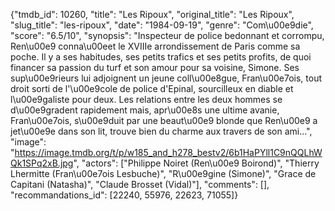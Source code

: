 {"tmdb_id": 10260, "title": "Les Ripoux", "original_title": "Les Ripoux", "slug_title": "les-ripoux", "date": "1984-09-19", "genre": "Com\u00e9die", "score": "6.5/10", "synopsis": "Inspecteur de police bedonnant et corrompu, Ren\u00e9 conna\u00eet le XVIIIe arrondissement de Paris comme sa poche. Il y a ses habitudes, ses petits trafics et ses petits profits, de quoi financer sa passion du turf et son amour pour sa voisine, Simone. Ses sup\u00e9rieurs lui adjoignent un jeune coll\u00e8gue, Fran\u00e7ois, tout droit sorti de l'\u00e9cole de police d'Epinal, sourcilleux en diable et l\u00e9galiste pour deux. Les relations entre les deux hommes se d\u00e9gradent rapidement mais, apr\u00e8s une ultime avanie, Fran\u00e7ois, s\u00e9duit par une beaut\u00e9 blonde que Ren\u00e9 a jet\u00e9e dans son lit, trouve bien du charme aux travers de son ami...", "image": "https://image.tmdb.org/t/p/w185_and_h278_bestv2/6b1HaPYll1C9nQQLhWQk1SPq2xB.jpg", "actors": ["Philippe Noiret (Ren\u00e9 Boirond)", "Thierry Lhermitte (Fran\u00e7ois Lesbuche)", "R\u00e9gine (Simone)", "Grace de Capitani (Natasha)", "Claude Brosset (Vidal)"], "comments": [], "recommandations_id": [22240, 55976, 22623, 71055]}